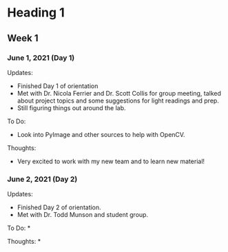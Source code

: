 # Heading 1
## Week 1 
### June 1, 2021 (Day 1)

Updates:
* Finished Day 1 of orientation
* Met with Dr. Nicola Ferrier and Dr. Scott Collis for group meeting, talked about project topics and some suggestions for light readings and prep.
* Still figuring things out around the lab.

To Do:
* Look into PyImage and other sources to help with OpenCV.

Thoughts:
* Very excited to work with my new team and to learn new material!

### June 2, 2021 (Day 2)

Updates:
* Finished Day 2 of orientation.
* Met with Dr. Todd Munson and student group.


To Do:
* 

Thoughts:
* 




<!-- ## Heading 2
### Heading 3
#### Heading 4
##### Heading 5
###### Heading 6 -->

